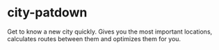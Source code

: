 # city-patdown
Get to know a new city quickly. Gives you the most important locations, calculates routes between them and optimizes them for you.
